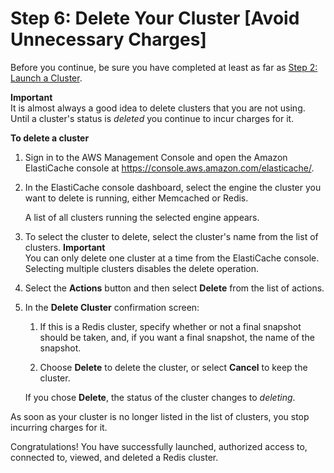 # Step 6: Delete Your Cluster \[Avoid Unnecessary Charges\]<a name="GettingStarted.DeleteCacheCluster"></a>

Before you continue, be sure you have completed at least as far as [Step 2: Launch a Cluster](GettingStarted.CreateCluster.md)\.

**Important**  
It is almost always a good idea to delete clusters that you are not using\. Until a cluster's status is *deleted* you continue to incur charges for it\.

**To delete a cluster**

1. Sign in to the AWS Management Console and open the Amazon ElastiCache console at [https://console\.aws\.amazon\.com/elasticache/](https://console.aws.amazon.com/elasticache/)\.

1. In the ElastiCache console dashboard, select the engine the cluster you want to delete is running, either Memcached or Redis\.

   A list of all clusters running the selected engine appears\.

1. To select the cluster to delete, select the cluster's name from the list of clusters\.
**Important**  
You can only delete one cluster at a time from the ElastiCache console\. Selecting multiple clusters disables the delete operation\.

1. Select the **Actions** button and then select **Delete** from the list of actions\.

1. In the **Delete Cluster** confirmation screen:

   1. If this is a Redis cluster, specify whether or not a final snapshot should be taken, and, if you want a final snapshot, the name of the snapshot\.

   1. Choose **Delete** to delete the cluster, or select **Cancel** to keep the cluster\.

   If you chose **Delete**, the status of the cluster changes to *deleting*\.

As soon as your cluster is no longer listed in the list of clusters, you stop incurring charges for it\.

Congratulations\! You have successfully launched, authorized access to, connected to, viewed, and deleted a Redis cluster\.